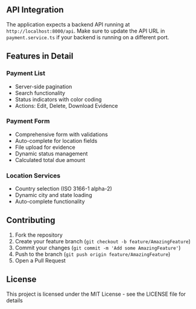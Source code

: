 
## API Integration

The application expects a backend API running at `http://localhost:8000/api`. Make sure to update the API URL in `payment.service.ts` if your backend is running on a different port.

## Features in Detail

### Payment List
- Server-side pagination
- Search functionality
- Status indicators with color coding
- Actions: Edit, Delete, Download Evidence

### Payment Form
- Comprehensive form with validations
- Auto-complete for location fields
- File upload for evidence
- Dynamic status management
- Calculated total due amount

### Location Services
- Country selection (ISO 3166-1 alpha-2)
- Dynamic city and state loading
- Auto-complete functionality

## Contributing

1. Fork the repository
2. Create your feature branch (`git checkout -b feature/AmazingFeature`)
3. Commit your changes (`git commit -m 'Add some AmazingFeature'`)
4. Push to the branch (`git push origin feature/AmazingFeature`)
5. Open a Pull Request

## License

This project is licensed under the MIT License - see the LICENSE file for details